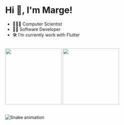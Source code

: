# Hi 👋, I'm Marge!

- 👩🏻‍🔬 Computer Scientist
- 👩‍💻 Software Developer
- 🛠️ I’m currently work with Flutter

 ##

<div >
  <img height="180" src="https://github-readme-stats.vercel.app/api?username=margesortt&show_icons=true&theme=merko&include_all_commits=true&count_private=true&title_color=FFF188&icon_color=FFF188&text_color=FFBF89&bg_color=484848&hide=contribs,prs"/>
  <img height="180" src="https://media.discordapp.net/attachments/920317221316747296/989999643389730857/56120052_2147527578629442_4106874980002693120_n.png"/>
</div>
  
  ##
  
![Snake animation](https://github.com/margesortt/allineleal/blob/output/github-contribution-grid-snake.svg)


